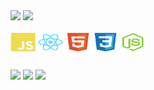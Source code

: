 <div>
  <img height="180em" src="https://github-readme-stats.vercel.app/api?username=tothehit&show_icons=true&theme=dracula&include_all_commits=true&count_private=true"/>
  <img height="180em" src="https://github-readme-stats.vercel.app/api/top-langs/?username=tothehit&layout=compact&langs_count=7&theme=dracula"/>
</div>
<div style="display: inline_block"><br>
  <img align="center" alt="Js" height="30" width="40" src="https://raw.githubusercontent.com/devicons/devicon/master/icons/javascript/javascript-plain.svg">
  <img align="center" alt="React" height="30" width="40" src="https://raw.githubusercontent.com/devicons/devicon/master/icons/react/react-original.svg">
  <img align="center" alt="HTML" height="30" width="40" src="https://raw.githubusercontent.com/devicons/devicon/master/icons/html5/html5-original.svg">
  <img align="center" alt="CSS" height="30" width="40" src="https://raw.githubusercontent.com/devicons/devicon/master/icons/css3/css3-original.svg">
  <img align="center" alt="NodeJS" height="30" width="40" src="https://raw.githubusercontent.com/devicons/devicon/master/icons/nodejs/nodejs-original.svg">
</div>

  ##
<a href="https://t.me/tothehit" target="_blank"><img src="https://img.shields.io/badge/telegram-white?style=for-the-badge&logo=telegram" target="_blank"></a> 
<a href="https://www.linkedin.com/in/dmitry-ushakov-b308321b2/" target="_blank"><img src="https://img.shields.io/badge/-LinkedIn-%230077B5?style=for-the-badge&logo=linkedin&logoColor=white" target="_blank"></a> 
<a href="mailto:dmtshkv@gmail.com"><img src="https://img.shields.io/badge/-Gmail-red?style=for-the-badge&logo=gmail&logoColor=white" target="_blank"></a>

